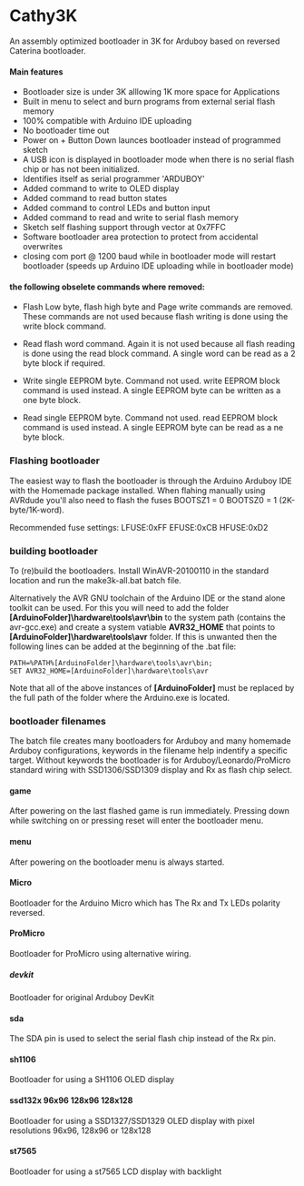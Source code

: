 # Cathy3K 

An assembly optimized bootloader in 3K for Arduboy based on reversed Caterina
bootloader.

#### Main features
* Bootloader size is under 3K alllowing 1K more space for Applications
* Built in menu to select and burn programs from external serial flash memory
* 100% compatible with Arduino IDE uploading
* No bootloader time out
* Power on + Button Down launces bootloader instead of programmed sketch
* A USB icon is displayed in bootloader mode when there is no serial flash chip
  or has not been initialized.
* Identifies itself as serial programmer 'ARDUBOY'
* Added command to write to OLED display 
* Added command to read button states
* Added command to control LEDs and button input
* Added command to read and write to serial flash memory
* Sketch self flashing support through vector at 0x7FFC
* Software bootloader area protection to protect from accidental overwrites
* closing com port @ 1200 baud while in bootloader mode will restart bootloader
  (speeds up Arduino IDE uploading while in bootloader mode)

#### the following obselete commands where removed:

* Flash Low byte, flash high byte and Page write commands are removed. These
  commands are not used because flash writing is done using the write block
  command.

* Read flash word command. Again it is not used because all flash reading is
  done using the read block command. A single word can be read as a 2 byte
  block if required.

* Write single EEPROM byte. Command not used. write EEPROM block command is
  used instead. A single EEPROM byte can be written as a one byte block.

* Read single EEPROM byte. Command not used. read EEPROM block command is
  used instead. A single EEPROM byte can be read as a ne byte block.

### Flashing bootloader
The easiest way to flash the bootloader is through the Arduino Arduboy IDE with
the Homemade package installed. When flahing manually using AVRdude you'll also
need to flash the fuses BOOTSZ1 = 0 BOOTSZ0 = 1 (2K-byte/1K-word).

Recommended fuse settings: LFUSE:0xFF EFUSE:0xCB HFUSE:0xD2

### building bootloader
To (re)build the bootloaders. Install WinAVR-20100110 in the standard location
and  run the make3k-all.bat batch file.

Alternatively the AVR GNU toolchain of the Arduino IDE or the stand alone 
toolkit can be used. For this you will need to add the folder **[ArduinoFolder]\hardware\tools\avr\bin**
to the system path (contains the avr-gcc.exe) and create a system vatiable
**AVR32_HOME** that points to **[ArduinoFolder]\hardware\tools\avr** folder.
If this is unwanted then the following lines can be added at the beginning of the .bat file:
```
PATH=%PATH%[ArduinoFolder]\hardware\tools\avr\bin;
SET AVR32_HOME=[ArduinoFolder]\hardware\tools\avr
```
Note that all of the above instances of **[ArduinoFolder]** must be replaced by
the  full path of the folder where the Arduino.exe is located.

### bootloader filenames
The batch file creates many bootloaders for Arduboy and many homemade Arduboy 
configurations, keywords in the filename help indentify a specific target.
Without keywords the bootloader is for Arduboy/Leonardo/ProMicro standard wiring
with SSD1306/SSD1309 display and Rx as flash chip select.

#### game
After powering on the last flashed game is run immediately. Pressing down while
switching on or pressing reset will enter the bootloader menu.

#### menu
After powering on the bootloader menu is always started.

#### Micro
Bootloader for the Arduino Micro which has The Rx and Tx LEDs polarity reversed.

#### ProMicro
Bootloader for ProMicro using alternative wiring.

##### devkit
Bootloader for original Arduboy DevKit

#### sda
The SDA pin is used to select the serial flash chip instead of the Rx pin.

#### sh1106
Bootloader for using a SH1106 OLED display

#### ssd132x 96x96 128x96 128x128
Bootloader for using a SSD1327/SSD1329 OLED display with pixel resolutions
96x96, 128x96 or 128x128

#### st7565
Bootloader for using a st7565 LCD display with backlight
